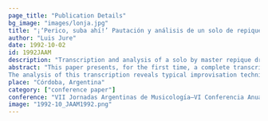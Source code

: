 ```yaml
---
page_title: "Publication Details"
bg_image: "images/lonja.jpg" 
title: "¡‘Perico, suba ahı́!’ Pautación y análisis de un solo de repique de Pedro ‘Perico’ Gularte"  
author: "Luis Jure"  
date: 1992-10-02
id: 1992JAAM
description: "Transcription and analysis of a solo by master repique drummer Pedro ``Perico'' Gularte."  
abstract: "This paper presents, for the first time, a complete transcription of a repique solo played during a 'llamada de tambores.' The solo was performed by Pedro 'Perico' Gularte with the carnival group Marabunta on February 22, 1992. The transcribed fragment constitutes a complete - albeit short - section of the 'llamada,' played between the moments when the group stopped to play the timeline pattern.
The analysis of this transcription reveals typical improvisation techniques of the repique drum, including the alternation of repique phrases with cycles of the timeline pattern played on the shell of the drum, the figures used to start and close the phrases, which are always aligned with the timeline, extended use of the primary pattern of the repique, and the use of contrasting figures to create tension."
place: "Córdoba, Argentina"  
category: ["conference paper"]
conference: "VII Jornadas Argentinas de Musicologı́a–VI Conferencia Anual de la Asociación Argentina de Musicologı́a"  
image: "1992-10_JAAM1992.png"
---
```


